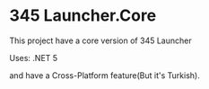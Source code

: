 # 345 Launcher.Core

This project have a core version of 345 Launcher 

Uses: .NET 5

and have a Cross-Platform feature(But it's Turkish).
